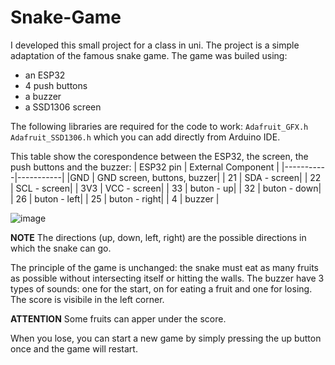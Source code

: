 # Snake-Game

I developed this small project for a class in uni. The project is a simple adaptation of the famous snake game. 
The game was builed using:
* an ESP32
* 4 push buttons
* a buzzer
* a SSD1306 screen
  
The following libraries are required for the code to work:
 ` Adafruit_GFX.h `
 ` Adafruit_SSD1306.h `
which you can add directly from Arduino IDE.

This table show the corespondence between the ESP32, the screen, the push buttons and the buzzer:
| ESP32 pin | External Component |
|-----------|-----------|
|GND | GND screen, buttons, buzzer|
| 21 | SDA - screen|
| 22 | SCL - screen|
| 3V3 | VCC - screen|
| 33 | buton - up| 
| 32 | buton - down|
| 26 | buton - left|
| 25 | buton - right|
| 4 | buzzer |

![image](https://github.com/user-attachments/assets/e8421ceb-cea5-4fc2-848f-60ac8ccad09c)

**NOTE** The directions (up, down, left, right) are the possible directions in which the snake can go.

The principle of the game is unchanged: the snake must eat as many fruits as possible without intersecting itself or hitting the walls.
The buzzer have 3 types of sounds: one for the start, on for eating a fruit and one for losing. The score is visibile in the left corner. 

**ATTENTION** Some fruits can apper under the score.

When you lose, you can start a new game by simply pressing the up button once and the game will restart. 






